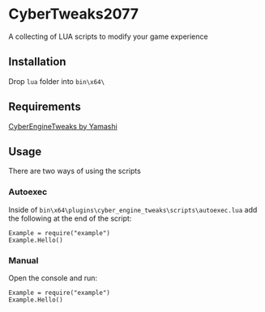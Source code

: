 # CyberTweaks2077

A collecting of LUA scripts to modify your game experience

## Installation

Drop `lua` folder into `bin\x64\`

## Requirements

[CyberEngineTweaks by Yamashi](https://github.com/yamashi/CyberEngineTweaks#usage-and-configuration)

## Usage

There are two ways of using the scripts

### Autoexec

Inside of `bin\x64\plugins\cyber_engine_tweaks\scripts\autoexec.lua` add the following at the end of the script:

```
Example = require("example")
Example.Hello()
```

### Manual

Open the console and run:

```
Example = require("example")
Example.Hello()
```
